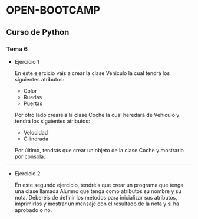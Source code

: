 # OPEN-BOOTCAMP

## Curso de Python
### Tema 6

- Ejercicio 1 

    En este ejercicio vais a crear la clase Vehículo la cual tendrá los siguientes atributos:

    * Color
    * Ruedas
    * Puertas

    Por otro lado crearéis la clase Coche la cual heredará de Vehículo y tendrá los siguientes atributos:

    * Velocidad
    * Cilindrada

    Por último, tendrás que crear un objeto de la clase Coche y mostrarlo por consola.
***

- Ejercicio 2 

    En este segundo ejercicio, tendréis que crear un programa que tenga una clase llamada Alumno que tenga como atributos su nombre y su nota. Deberéis de definir los métodos para inicializar sus atributos, imprimirlos y mostrar un mensaje con el resultado de la nota y si ha aprobado o no.